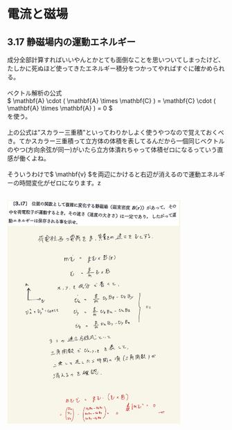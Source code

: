 <script type="text/javascript" async src="https://cdnjs.cloudflare.com/ajax/libs/mathjax/2.7.7/MathJax.js?config=TeX-MML-AM_CHTML">

</script>

<script type="text/x-mathjax-config">
 MathJax.Hub.Config({
 tex2jax: {
 inlineMath: [['$', '$'] ],
 displayMath: [ ['$$','$$'], ["\\[","\\]"] ]
 }
 });
</script>

# 電流と磁場
## 3.17 静磁場内の運動エネルギー

成分全部計算すればいいやんとかとても面倒なことを思いついてしまったけど、たしかに死ぬほど使ってきたエネルギー積分をつかってやればすぐに確かめられる。
<br>
<br>
ベクトル解析の公式
<br>
$ \mathbf{A} \cdot ( \mathbf{A} \times \mathbf{C} ) = \mathbf{C} \cdot ( \mathbf{A} \times \mathbf{A} ) = 0 $
<br>
を使う。
<br>
<br>
上の公式は”スカラー三重積"といってわりかしよく使うやつなので覚えておくべき。てかスカラー三重積って立方体の体積を表してるんだから一個同じベクトルのやつ(方向余弦が同一)がいたら立方体潰れちゃって体積ゼロになるっていう直感が働くよね。
<br>
<br>
そういうわけで$ \mathbf{v} $を両辺にかけると右辺が消えるので運動エネルギーの時間変化がゼロになります。z
<br>
<br>

<img width="400" alt="electromagnetism-124" src="./images/ecmf-17/Electromagnetism-124.jpg">